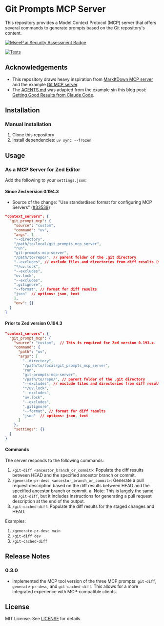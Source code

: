 # Git Prompts MCP Server

This repository provides a Model Context Protocol (MCP) server that offers several commands to generate prompts based on the Git repository's content.

[![MseeP.ai Security Assessment Badge](https://mseep.net/pr/ceshine-git-prompts-mcp-server-badge.png)](https://mseep.ai/app/ceshine-git-prompts-mcp-server)

[![Tests](https://github.com/ceshine/git-prompts-mcp-server/actions/workflows/run_tests.yml/badge.svg)](https://github.com/ceshine/git-prompts-mcp-server/actions/workflows/run_tests.yml)

## Acknowledgements

- This repository draws heavy inspiration from [MarkItDown MCP server](https://github.com/KorigamiK/markitdown_mcp_server) and the example [Git MCP server](https://github.com/modelcontextprotocol/servers/tree/main/src/git).
- The [AGENTS.md](./AGENTS.md) was adapted from the example sin this blog post: [Getting Good Results from Claude Code](https://www.dzombak.com/blog/2025/08/getting-good-results-from-claude-code/).

## Installation

### Manual Installation

1. Clone this repository
2. Install dependencies: `uv sync --frozen`

## Usage

### As a MCP Server for Zed Editor

Add the following to your `settings.json`:

#### Since Zed version 0.194.3

* Source of the change: "Use standardised format for configuring MCP Servers" ([#33539](https://github.com/zed-industries/zed/pull/33539))

```json
"context_servers": {
  "git_prompt_mcp": {
    "source": "custom",
    "command": "uv",
    "args": [
    "--directory",
    "/path/to/local/git_prompts_mcp_server",
    "run",
    "git-prompts-mcp-server",
    "/path/to/repo/", // parent folder of the .git directory
    "--excludes", // exclude files and directories from diff results (the server use fnmatch in the backend)
    "*/uv.lock",
    "--excludes",
    "uv.lock",
    "--excludes",
    ".gitignore",
    "--format", // format for diff results
    "json"  // options: json, text
    ],
    "env": {}
  }
}
```

#### Prior to Zed version 0.194.3

```json
"context_servers": {
  "git_prompt_mcp": {
    "source": "custom",  // This is required for Zed version 0.193.x.
    "command": {
      "path": "uv",
      "args": [
        "--directory",
        "/path/to/local/git_prompts_mcp_server",
        "run",
        "git-prompts-mcp-server",
        "/path/to/repo/", // parent folder of the .git directory
        "--excludes", // exclude files and directories from diff results (the server use fnmatch in the backend)
        "*/uv.lock",
        "--excludes",
        "uv.lock",
        "--excludes",
        ".gitignore",
        "--format", // format for diff results
        "json"  // options: json, text
      ]
    },
    "settings": {}
  }
}
```

#### Commands

The server responds to the following commands:

1. `/git-diff <ancestor_branch_or_commit>`: Populate the diff results between HEAD and the specified ancestor branch or commit.
2. `/generate-pr-desc <ancestor_branch_or_commit>`: Generate a pull request description based on the diff results between HEAD and the specified ancestor branch or commit.
  a.  Note: This is largely the same as `/git-diff`, but it includes instructions for generating a pull request description at the end of the output.
3. `/git-cached-diff`: Populate the diff results for the staged changes and HEAD.

Examples:

1. `/generate-pr-desc main`
2. `/git-diff dev`
3. `/git-cached-diff`

## Release Notes

### 0.3.0

- Implemented the MCP tool version of the three MCP prompts: `git-diff`, `generate-pr-desc`, and `git-cached-diff`. This allows for a more integrated experience with MCP-compatible clients.

## License

MIT License. See [LICENSE](LICENSE) for details.
